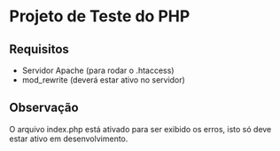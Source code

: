 # Projeto de Teste do PHP

## Requisitos
- Servidor Apache (para rodar o .htaccess)
- mod_rewrite (deverá estar ativo no servidor)

## Observação
O arquivo index.php está ativado para ser exibido os erros, isto só deve estar ativo em desenvolvimento.